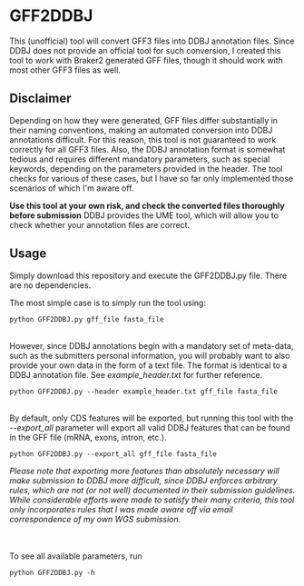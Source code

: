 # GFF2DDBJ
This (unofficial) tool will convert GFF3 files into DDBJ annotation files. Since DDBJ does not provide an official tool for such conversion, I created this tool to work with Braker2 generated GFF files, though it should work with most other GFF3 files as well.

## Disclaimer
Depending on how they were generated, GFF files differ substantially in their naming conventions, making an automated conversion into DDBJ annotations difficult. For this reason, this tool is not guaranteed to work correctly for all GFF3 files.
Also, the DDBJ annotation format is somewhat tedious and requires different mandatory parameters, such as special keywords, depending on the parameters provided in the header. The tool checks for various of these cases, but I have so far only implemented those scenarios of which I'm aware off.
  
**Use this tool at your own risk, and check the converted files thoroughly before submission**
DDBJ provides the UME tool, which will allow you to check whether your annotation files are correct. 

## Usage
Simply download this repository and execute the GFF2DDBJ.py file. There are no dependencies.

The most simple case is to simply run the tool using:
```
python GFF2DDBJ.py gff_file fasta_file 
```
<br>However, since DDBJ annotations begin with a mandatory set of meta-data, such as the submitters personal information, you will probably want to also provide your own data in the form of a text file. The format is identical to a DDBJ annotation file. See *example_header.txt* for further reference.
```
python GFF2DDBJ.py --header example_header.txt gff_file fasta_file 
```
<br>By default, only CDS features will be exported, but running this tool with the *--export_all* parameter will export all valid DDBJ features that can be found in the GFF file (mRNA, exons, intron, etc.).
```
python GFF2DDBJ.py --export_all gff_file fasta_file 
```
*Please note that exporting more features than absolutely necessary will make submission to DDBJ more difficult, since DDBJ enforces arbitrary rules, which are not (or not well) documented in their submission guidelines. While considerable efforts were made to satisfy their many criteria, this tool only incorporates rules that I was made aware off via email correspondence of my own WGS submission.*

<br><br>To see all available parameters, run
```
python GFF2DDBJ.py -h 
```


